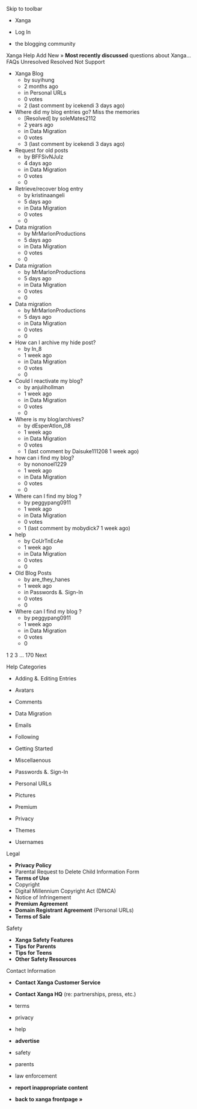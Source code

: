Skip to toolbar

*   Xanga

*   Log In

*   the blogging community

Xanga Help Add New » **Most recently discussed** questions about Xanga… FAQs Unresolved Resolved Not Support

*   Xanga Blog
    *   by suyihung
    *   2 months ago
    *   in Personal URLs
    *   0 votes
    *   2 (last comment by icekendi 3 days ago)
*   Where did my blog entries go? Miss the memories
    *   \[Resolved\] by soleMates2112
    *   2 years ago
    *   in Data Migration
    *   0 votes
    *   3 (last comment by icekendi 3 days ago)
*   Request for old posts
    *   by BFFSivNJulz
    *   4 days ago
    *   in Data Migration
    *   0 votes
    *   0
*   Retrieve/recover blog entry
    *   by kristinaangeli
    *   5 days ago
    *   in Data Migration
    *   0 votes
    *   0
*   Data migration
    *   by MrMarlonProductions
    *   5 days ago
    *   in Data Migration
    *   0 votes
    *   0
*   Data migration
    *   by MrMarlonProductions
    *   5 days ago
    *   in Data Migration
    *   0 votes
    *   0
*   Data migration
    *   by MrMarlonProductions
    *   5 days ago
    *   in Data Migration
    *   0 votes
    *   0
*   How can I archive my hide post?
    *   by In\_8
    *   1 week ago
    *   in Data Migration
    *   0 votes
    *   0
*   Could I reactivate my blog?
    *   by anjulihollman
    *   1 week ago
    *   in Data Migration
    *   0 votes
    *   0
*   Where is my blog/archives?
    *   by dEsperAtIon\_08
    *   1 week ago
    *   in Data Migration
    *   0 votes
    *   1 (last comment by Daisuke111208 1 week ago)
*   how can i find my blog?
    *   by nononoel1229
    *   1 week ago
    *   in Data Migration
    *   0 votes
    *   0
*   Where can I find my blog ?
    *   by peggypang0911
    *   1 week ago
    *   in Data Migration
    *   0 votes
    *   1 (last comment by mobydick7 1 week ago)
*   help
    *   by CoUrTnEcAe
    *   1 week ago
    *   in Data Migration
    *   0 votes
    *   0
*   Old Blog Posts
    *   by are\_they\_hanes
    *   1 week ago
    *   in Passwords &. Sign-In
    *   0 votes
    *   0
*   Where can I find my blog ?
    *   by peggypang0911
    *   1 week ago
    *   in Data Migration
    *   0 votes
    *   0

1 2 3 ... 170 Next

Help Categories

*   Adding &. Editing Entries
*   Avatars
*   Comments
*   Data Migration
*   Emails
*   Following
*   Getting Started
*   Miscellaenous

*   Passwords &. Sign-In
*   Personal URLs
*   Pictures
*   Premium
*   Privacy
*   Themes
*   Usernames

Legal

*   **Privacy Policy**
*   Parental Request to Delete Child Information Form
*   **Terms of Use**
*   Copyright
*   Digital Millennium Copyright Act (DMCA)
*   Notice of Infringement
*   **Premium Agreement**
*   **Domain Registrant Agreement** (Personal URLs)
*   **Terms of Sale**

Safety

*   **Xanga Safety Features**
*   **Tips for Parents**
*   **Tips for Teens**
*   **Other Safety Resources**

Contact Information

*   **Contact Xanga Customer Service**
*   **Contact Xanga HQ** (re: partnerships, press, etc.)

*   terms
*   privacy
*   help
*   **advertise**

*   safety
*   parents
*   law enforcement
*   **report inappropriate content**

*   **back to xanga frontpage »**